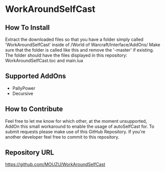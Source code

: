 # WorkAroundSelfCast

## How To Install
Extract the downloaded files so that you have a folder simply called 'WorkAroundSelfCast' inside of /World of Warcraft/Interface/AddOns/
Make sure that the folder is called like this and remove the '-master' if existing. The folder should have the files displayed in this repository: WorkAroundSelfCast.toc and main.lua

## Supported AddOns
* PallyPower
* Decursive

## How to Contribute
Feel free to let me know for which other, at the moment unsupported, AddOn this small workaround to enable the usage of autoSelfCast for. To submit requests please make use of this GitHub Repository. If you're another developer feel free to commit to this repository.

## Repository URL
https://github.com/MOUZU/WorkAroundSelfCast
